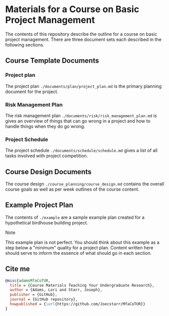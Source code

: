 # Materials for a Course on Basic Project Management

The contents of this repository describe the outline for a course on basic
project management. There are three document sets each described in the
following sections.

## Course Template Documents

### Project plan

The project plan `./documents/plan/project_plan.md` is the primary planning
document for the project.

### Risk Management Plan

The risk management plan `./documents/risk/risk_management_plan.md` is gives an
overview of things that can go wrong in a project and how to handle things when
they do go wrong.

### Project Schedule

The project schedule `./documents/schedule/schedule.md` gives a list of all
tasks involved with project competition.

## Course Design Documents

The course design `./course_planning/course_design.md` contains the overall
course goals as well as per week outlines of the course content.

## Example Project Plan

The contents of `./example` are a sample example plan created for a
hypothetical birdhouse building project.

> [!NOTE]
> This example plan is not perfect. You should think about this example as a
> step below a "minimum" quality for a project plan. Content written here
> should serve to inform the essence of what should go in each section.

## Cite me

```bibtex
@misc{adamsMfaCoTUR,
  title = {Course Materials Teaching Your Undergraduate Research},
  author = {Adams, Lori and Starr, Joseph},
  publisher = {GitHub},
  journal = {GitHub repository},
  howpublished = {\url{https://github.com/Joecstarr/MfaCoTUR}}
}
```
